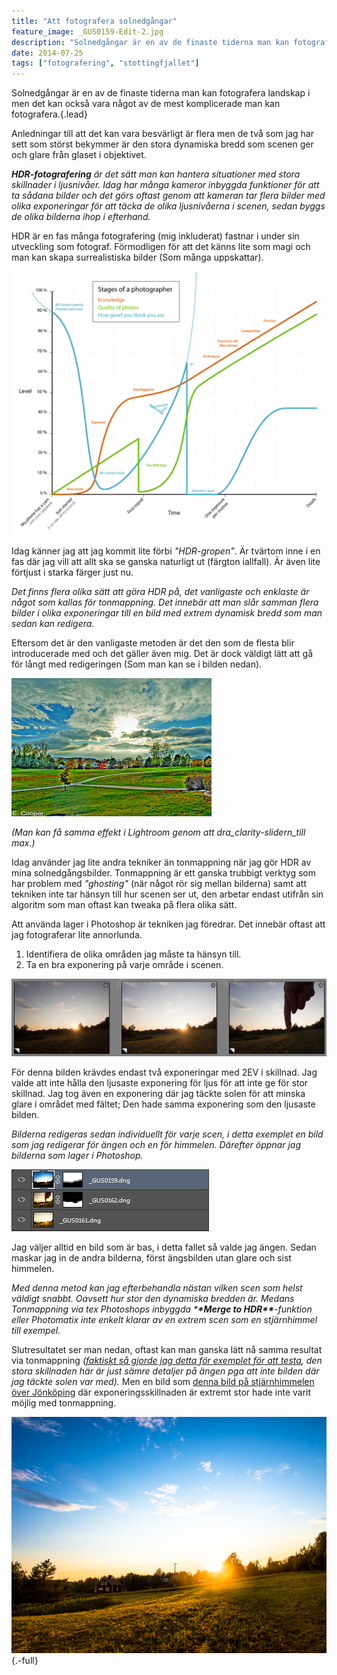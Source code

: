 ```yaml
---
title: "Att fotografera solnedgångar"
feature_image: _GUS0159-Edit-2.jpg
description: "Solnedgångar är en av de finaste tiderna man kan fotografera landskap i men det kan också vara något av de mest komplicerade man kan…"
date: 2014-07-25
tags: ["fotografering", "stottingfjallet"]
---
```


Solnedgångar är en av de finaste tiderna man kan fotografera landskap i men det kan också vara något av de mest komplicerade man kan fotografera.{.lead}

Anledningar till att det kan vara besvärligt är flera men de två som jag har sett som störst bekymmer är den stora dynamiska bredd som scenen ger och glare från glaset i objektivet.

_**HDR-fotografering** är det sätt man kan hantera situationer med stora skillnader i ljusnivåer. Idag har många kameror inbyggda funktioner för att ta sådana bilder och det görs oftast genom att kameran tar flera bilder med olika exponeringar för att täcka de olika ljusnivåerna i scenen, sedan byggs de olika bilderna ihop i efterhand._

HDR är en fas många fotografering (mig inkluderat) fastnar i under sin utveckling som fotograf. Förmodligen för att det känns lite som magi och man kan skapa surrealistiska bilder (Som många uppskattar).

![Stages of a photographer](Stages_of_a_Photographer.png)

Idag känner jag att jag kommit lite förbi _"HDR-gropen"_. Är tvärtom inne i en fas där jag vill att allt ska se ganska naturligt ut (färgton iallfall). Är även lite förtjust i starka färger just nu.

_Det finns flera olika sätt att göra HDR på, det vanligaste och enklaste är något som kallas för tonmappning. Det innebär att man slår samman flera bilder i olika exponeringar till en bild med extrem dynamisk bredd som man sedan kan redigera._

Eftersom det är den vanligaste metoden är det den som de flesta blir introducerade med och det gäller även mig. Det är dock väldigt lätt att gå för långt med redigeringen (Som man kan se i bilden nedan).

[![Extreme HDR av Eric Cooper" title="Extreme HDR av Eric Cooper](8081344406_c62b4c449a-1.jpg)](https://www.flickr.com/photos/trailmaster1970/8081344406/)

_(Man kan få samma effekt i Lightroom genom att dra_clarity-slidern_till max.)_

Idag använder jag lite andra tekniker än tonmappning när jag gör HDR av mina solnedgångsbilder. Tonmappning är ett ganska trubbigt verktyg som har problem med _"ghosting"_ (när något rör sig mellan bilderna) samt att tekniken inte tar hänsyn till hur scenen ser ut, den arbetar endast utifrån sin algoritm som man oftast kan tweaka på flera olika sätt.

Att använda lager i Photoshop är tekniken jag föredrar. Det innebär oftast att jag fotograferar lite annorlunda.

1. Identifiera de olika områden jag måste ta hänsyn till.
2. Ta en bra exponering på varje område i scenen.

![Tre bilder i sekvens. Två bilder i olika exponeringar och en med ett finger som täcker solen och blockerar all lens flare](2014072520523875.jpeg)

För denna bilden krävdes endast två exponeringar med 2EV i skillnad. Jag valde att inte hålla den ljusaste exponering för ljus för att inte ge för stor skillnad. Jag tog även en exponering där jag täckte solen för att minska glare i området med fältet; Den hade samma exponering som den ljusaste bilden.

_Bilderna redigeras sedan individuellt för varje scen, i detta exemplet en bild som jag redigerar för ängen och en för himmelen. Därefter öppnar jag bilderna som lager i Photoshop._

![Tre lager med olika exponering och masker i Photoshop](20140725205643327.jpeg)

Jag väljer alltid en bild som är bas, i detta fallet så valde jag ängen. Sedan maskar jag in de andra bilderna, först ängsbilden utan glare och sist himmelen.

_Med denna metod kan jag efterbehandla nästan vilken scen som helst väldigt snabbt. Oavsett hur stor den dynamiska bredden är. Medans Tonmappning via tex Photoshops inbyggda \***\*Merge to HDR\*\***\-funktion eller Photomatix inte enkelt klarar av en extrem scen som en stjärnhimmel till exempel._

Slutresultatet ser man nedan, oftast kan man ganska lätt nå samma resultat via tonmappning _([faktiskt så gjorde jag detta för exemplet för att testa](https://www.flickr.com/gp/gustavlindqvist/4zLoDy), den stora skillnaden här är just sämre detaljer på ängen pga att inte bilden där jag täckte solen var med)._ Men en bild som [denna bild på stjärnhimmelen över Jönköping](https://www.flickr.com/photos/gustavlindqvist/8564096273/) där exponeringsskillnaden är extremt stor hade inte varit möjlig med tonmappning.

![En solnedgång över Färboliden med en stor äng som badar i solljuset och med en blå himmel.](_GUS0159-Edit-2.jpg){.-full}
